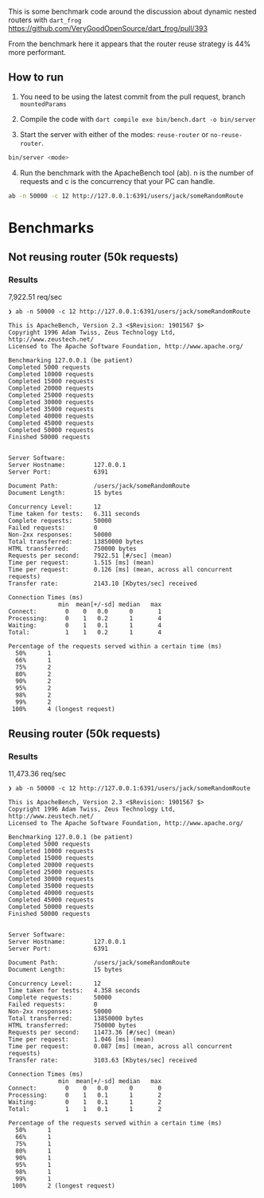 This is some benchmark code around the discussion about dynamic nested routers with `dart_frog` https://github.com/VeryGoodOpenSource/dart_frog/pull/393

From the benchmark here it appears that the router reuse strategy is 44% more performant.

## How to run

1. You need to be using the latest commit from the pull request, branch `mountedParams`
2. Compile the code with `dart compile exe bin/bench.dart -o bin/server`

3. Start the server with either of the modes: `reuse-router` or `no-reuse-router`. 
```sh
bin/server <mode>
```

4. Run the benchmark with the ApacheBench tool (ab). n is the number of requests and c is the concurrency that your PC can handle.
```sh
ab -n 50000 -c 12 http://127.0.0.1:6391/users/jack/someRandomRoute
```



# Benchmarks

## **Not reusing router (50k requests)**

### **Results**
7,922.51 req/sec

```
❯ ab -n 50000 -c 12 http://127.0.0.1:6391/users/jack/someRandomRoute

This is ApacheBench, Version 2.3 <$Revision: 1901567 $>
Copyright 1996 Adam Twiss, Zeus Technology Ltd, http://www.zeustech.net/
Licensed to The Apache Software Foundation, http://www.apache.org/

Benchmarking 127.0.0.1 (be patient)
Completed 5000 requests
Completed 10000 requests
Completed 15000 requests
Completed 20000 requests
Completed 25000 requests
Completed 30000 requests
Completed 35000 requests
Completed 40000 requests
Completed 45000 requests
Completed 50000 requests
Finished 50000 requests


Server Software:        
Server Hostname:        127.0.0.1
Server Port:            6391

Document Path:          /users/jack/someRandomRoute
Document Length:        15 bytes

Concurrency Level:      12
Time taken for tests:   6.311 seconds
Complete requests:      50000
Failed requests:        0
Non-2xx responses:      50000
Total transferred:      13850000 bytes
HTML transferred:       750000 bytes
Requests per second:    7922.51 [#/sec] (mean)
Time per request:       1.515 [ms] (mean)
Time per request:       0.126 [ms] (mean, across all concurrent requests)
Transfer rate:          2143.10 [Kbytes/sec] received

Connection Times (ms)
              min  mean[+/-sd] median   max
Connect:        0    0   0.0      0       1
Processing:     0    1   0.2      1       4
Waiting:        0    1   0.1      1       4
Total:          1    1   0.2      1       4

Percentage of the requests served within a certain time (ms)
  50%      1
  66%      1
  75%      2
  80%      2
  90%      2
  95%      2
  98%      2
  99%      2
 100%      4 (longest request)
```


## **Reusing router (50k requests)**

### **Results**
11,473.36 req/sec

```
❯ ab -n 50000 -c 12 http://127.0.0.1:6391/users/jack/someRandomRoute

This is ApacheBench, Version 2.3 <$Revision: 1901567 $>
Copyright 1996 Adam Twiss, Zeus Technology Ltd, http://www.zeustech.net/
Licensed to The Apache Software Foundation, http://www.apache.org/

Benchmarking 127.0.0.1 (be patient)
Completed 5000 requests
Completed 10000 requests
Completed 15000 requests
Completed 20000 requests
Completed 25000 requests
Completed 30000 requests
Completed 35000 requests
Completed 40000 requests
Completed 45000 requests
Completed 50000 requests
Finished 50000 requests


Server Software:        
Server Hostname:        127.0.0.1
Server Port:            6391

Document Path:          /users/jack/someRandomRoute
Document Length:        15 bytes

Concurrency Level:      12
Time taken for tests:   4.358 seconds
Complete requests:      50000
Failed requests:        0
Non-2xx responses:      50000
Total transferred:      13850000 bytes
HTML transferred:       750000 bytes
Requests per second:    11473.36 [#/sec] (mean)
Time per request:       1.046 [ms] (mean)
Time per request:       0.087 [ms] (mean, across all concurrent requests)
Transfer rate:          3103.63 [Kbytes/sec] received

Connection Times (ms)
              min  mean[+/-sd] median   max
Connect:        0    0   0.0      0       0
Processing:     0    1   0.1      1       2
Waiting:        0    1   0.1      1       2
Total:          1    1   0.1      1       2

Percentage of the requests served within a certain time (ms)
  50%      1
  66%      1
  75%      1
  80%      1
  90%      1
  95%      1
  98%      1
  99%      1
 100%      2 (longest request)
```

